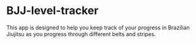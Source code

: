 # BJJ-level-tracker
This app is designed to help you keep track of your progress in Brazilian Jiujitsu as you progress through different belts and stripes.
